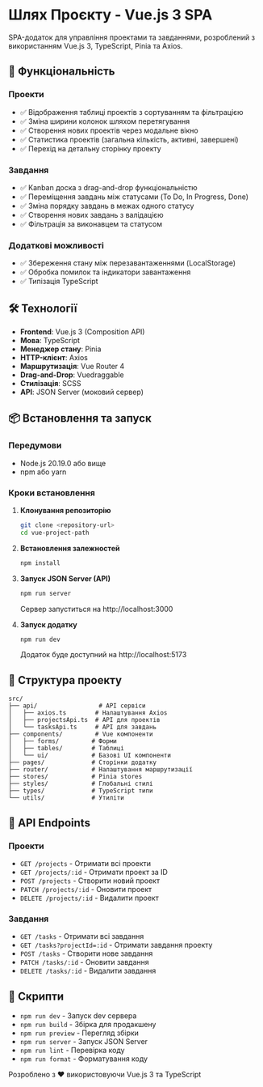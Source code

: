 # Шлях Проєкту - Vue.js 3 SPA

SPA-додаток для управління проектами та завданнями, розроблений з використанням Vue.js 3, TypeScript, Pinia та Axios.

## 🚀 Функціональність

### Проекти

- ✅ Відображення таблиці проектів з сортуванням та фільтрацією
- ✅ Зміна ширини колонок шляхом перетягування
- ✅ Створення нових проектів через модальне вікно
- ✅ Статистика проектів (загальна кількість, активні, завершені)
- ✅ Перехід на детальну сторінку проекту

### Завдання

- ✅ Kanban доска з drag-and-drop функціональністю
- ✅ Переміщення завдань між статусами (To Do, In Progress, Done)
- ✅ Зміна порядку завдань в межах одного статусу
- ✅ Створення нових завдань з валідацією
- ✅ Фільтрація за виконавцем та статусом

### Додаткові можливості

- ✅ Збереження стану між перезавантаженнями (LocalStorage)
- ✅ Обробка помилок та індикатори завантаження
- ✅ Типізація TypeScript

## 🛠 Технології

- **Frontend**: Vue.js 3 (Composition API)
- **Мова**: TypeScript
- **Менеджер стану**: Pinia
- **HTTP-клієнт**: Axios
- **Маршрутизація**: Vue Router 4
- **Drag-and-Drop**: Vuedraggable
- **Стилізація**: SCSS
- **API**: JSON Server (моковий сервер)

## 📦 Встановлення та запуск

### Передумови

- Node.js 20.19.0 або вище
- npm або yarn

### Кроки встановлення

1. **Клонування репозиторію**

   ```bash
   git clone <repository-url>
   cd vue-project-path
   ```

2. **Встановлення залежностей**

   ```bash
   npm install
   ```

3. **Запуск JSON Server (API)**

   ```bash
   npm run server
   ```

   Сервер запуститься на http://localhost:3000

4. **Запуск додатку**
   ```bash
   npm run dev
   ```
   Додаток буде доступний на http://localhost:5173

## 📁 Структура проекту

```
src/
├── api/                 # API сервіси
│   ├── axios.ts        # Налаштування Axios
│   ├── projectsApi.ts  # API для проектів
│   └── tasksApi.ts     # API для завдань
├── components/         # Vue компоненти
│   ├── forms/         # Форми
│   ├── tables/        # Таблиці
│   └── ui/            # Базові UI компоненти
├── pages/             # Сторінки додатку
├── router/            # Налаштування маршрутизації
├── stores/            # Pinia stores
├── styles/            # Глобальні стилі
├── types/             # TypeScript типи
└── utils/             # Утиліти
```

## 🔧 API Endpoints

### Проекти

- `GET /projects` - Отримати всі проекти
- `GET /projects/:id` - Отримати проект за ID
- `POST /projects` - Створити новий проект
- `PATCH /projects/:id` - Оновити проект
- `DELETE /projects/:id` - Видалити проект

### Завдання

- `GET /tasks` - Отримати всі завдання
- `GET /tasks?projectId=:id` - Отримати завдання проекту
- `POST /tasks` - Створити нове завдання
- `PATCH /tasks/:id` - Оновити завдання
- `DELETE /tasks/:id` - Видалити завдання

## 📝 Скрипти

- `npm run dev` - Запуск dev сервера
- `npm run build` - Збірка для продакшену
- `npm run preview` - Перегляд збірки
- `npm run server` - Запуск JSON Server
- `npm run lint` - Перевірка коду
- `npm run format` - Форматування коду

Розроблено з ❤️ використовуючи Vue.js 3 та TypeScript
